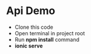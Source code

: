 # Api Demo

- Clone this code
- Open terminal in project root
- Run **npm install** command
- **ionic serve**
